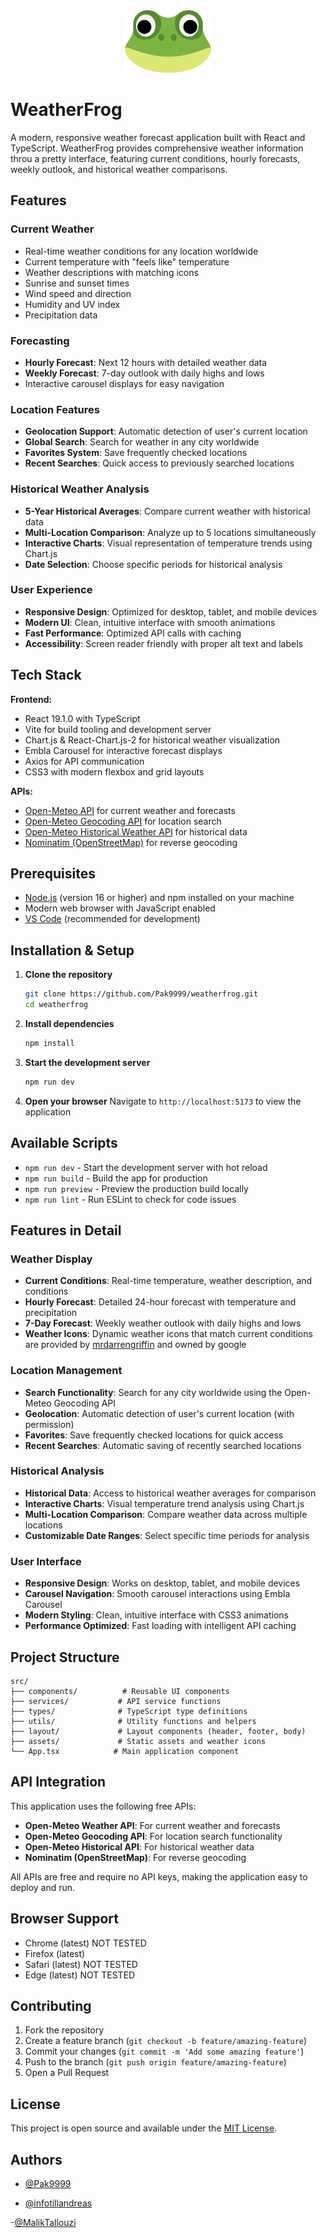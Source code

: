 <div align="center">
  <img src="src/assets/WF_logo.webp" width="auto" height="100">
</div>

# WeatherFrog

A modern, responsive weather forecast application built with React and TypeScript. WeatherFrog provides comprehensive weather information throu a pretty interface, featuring current conditions, hourly forecasts, weekly outlook, and historical weather comparisons.

## Features

### Current Weather
- Real-time weather conditions for any location worldwide
- Current temperature with "feels like" temperature
- Weather descriptions with matching icons
- Sunrise and sunset times
- Wind speed and direction
- Humidity and UV index
- Precipitation data

### Forecasting
- **Hourly Forecast**: Next 12 hours with detailed weather data
- **Weekly Forecast**: 7-day outlook with daily highs and lows
- Interactive carousel displays for easy navigation

### Location Features
- **Geolocation Support**: Automatic detection of user's current location
- **Global Search**: Search for weather in any city worldwide
- **Favorites System**: Save frequently checked locations
- **Recent Searches**: Quick access to previously searched locations

### Historical Weather Analysis
- **5-Year Historical Averages**: Compare current weather with historical data
- **Multi-Location Comparison**: Analyze up to 5 locations simultaneously
- **Interactive Charts**: Visual representation of temperature trends using Chart.js
- **Date Selection**: Choose specific periods for historical analysis

### User Experience
- **Responsive Design**: Optimized for desktop, tablet, and mobile devices
- **Modern UI**: Clean, intuitive interface with smooth animations
- **Fast Performance**: Optimized API calls with caching
- **Accessibility**: Screen reader friendly with proper alt text and labels

## Tech Stack

**Frontend:**
- React 19.1.0 with TypeScript
- Vite for build tooling and development server
- Chart.js & React-Chart.js-2 for historical weather visualization
- Embla Carousel for interactive forecast displays
- Axios for API communication
- CSS3 with modern flexbox and grid layouts

**APIs:**
- [Open-Meteo API](https://open-meteo.com/) for current weather and forecasts
- [Open-Meteo Geocoding API](https://open-meteo.com/en/docs/geocoding-api) for location search
- [Open-Meteo Historical Weather API](https://open-meteo.com/en/docs/historical-weather-api) for historical data
- [Nominatim (OpenStreetMap)](https://nominatim.org/release-docs/develop/api/Reverse/) for reverse geocoding

## Prerequisites

- [Node.js](https://nodejs.org/en) (version 16 or higher) and npm installed on your machine
- Modern web browser with JavaScript enabled
- [VS Code](https://code.visualstudio.com/) (recommended for development)

## Installation & Setup

1. **Clone the repository**
   ```bash
   git clone https://github.com/Pak9999/weatherfrog.git
   cd weatherfrog
   ```

2. **Install dependencies**
   ```bash
   npm install
   ```

3. **Start the development server**
   ```bash
   npm run dev
   ```

4. **Open your browser**
   Navigate to `http://localhost:5173` to view the application

## Available Scripts

- `npm run dev` - Start the development server with hot reload
- `npm run build` - Build the app for production
- `npm run preview` - Preview the production build locally
- `npm run lint` - Run ESLint to check for code issues

## Features in Detail

### Weather Display
- **Current Conditions**: Real-time temperature, weather description, and conditions
- **Hourly Forecast**: Detailed 24-hour forecast with temperature and precipitation
- **7-Day Forecast**: Weekly weather outlook with daily highs and lows
- **Weather Icons**: Dynamic weather icons that match current conditions are provided by [mrdarrengriffin](https://github.com/mrdarrengriffin/google-weather-icons) and owned by google

### Location Management
- **Search Functionality**: Search for any city worldwide using the Open-Meteo Geocoding API
- **Geolocation**: Automatic detection of user's current location (with permission)
- **Favorites**: Save frequently checked locations for quick access
- **Recent Searches**: Automatic saving of recently searched locations

### Historical Analysis
- **Historical Data**: Access to historical weather averages for comparison
- **Interactive Charts**: Visual temperature trend analysis using Chart.js
- **Multi-Location Comparison**: Compare weather data across multiple locations
- **Customizable Date Ranges**: Select specific time periods for analysis

### User Interface
- **Responsive Design**: Works on desktop, tablet, and mobile devices
- **Carousel Navigation**: Smooth carousel interactions using Embla Carousel
- **Modern Styling**: Clean, intuitive interface with CSS3 animations
- **Performance Optimized**: Fast loading with intelligent API caching

## Project Structure

```
src/
├── components/          # Reusable UI components
├── services/           # API service functions
├── types/              # TypeScript type definitions
├── utils/              # Utility functions and helpers
├── layout/             # Layout components (header, footer, body)
├── assets/             # Static assets and weather icons
└── App.tsx            # Main application component
```

## API Integration

This application uses the following free APIs:
- **Open-Meteo Weather API**: For current weather and forecasts
- **Open-Meteo Geocoding API**: For location search functionality
- **Open-Meteo Historical API**: For historical weather data
- **Nominatim (OpenStreetMap)**: For reverse geocoding

All APIs are free and require no API keys, making the application easy to deploy and run.

## Browser Support

- Chrome (latest) NOT TESTED
- Firefox (latest)  
- Safari (latest) NOT TESTED
- Edge (latest) NOT TESTED

## Contributing

1. Fork the repository
2. Create a feature branch (`git checkout -b feature/amazing-feature`)
3. Commit your changes (`git commit -m 'Add some amazing feature'`)
4. Push to the branch (`git push origin feature/amazing-feature`)
5. Open a Pull Request

## License

This project is open source and available under the [MIT License](LICENSE).

## Authors

- [@Pak9999](https://www.github.com/pak9999)

- [@infotillandreas](https://www.github.com/infotillandreas)

-[@MalikTallouzi](https://github.com/MalikTallouzi)
